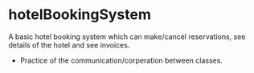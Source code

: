 # hotelBookingSystem
A basic hotel booking system which can make/cancel reservations, see details of the hotel and see invoices.
 * Practice of the communication/corperation between classes.

